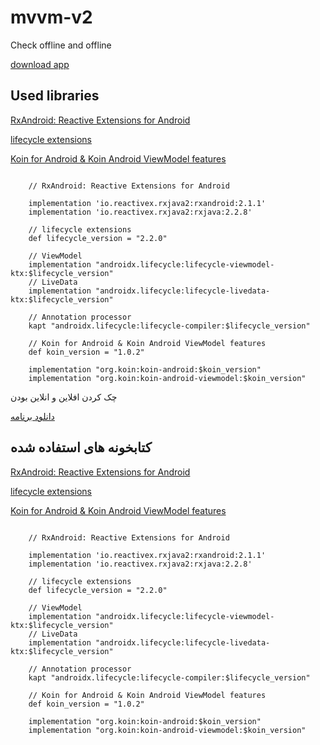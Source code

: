 # mvvm-v2
Check offline and offline

[download app](https://github.com/alirezabashi98/mvvm-v2/raw/master/app-debug.apk)

## Used libraries

[RxAndroid: Reactive Extensions for Android](https://github.com/ReactiveX/RxAndroid)
    
[lifecycle extensions](https://developer.android.com/jetpack/androidx/releases/lifecycle)
    
[Koin for Android & Koin Android ViewModel features](https://github.com/InsertKoinIO/koin)

```

    // RxAndroid: Reactive Extensions for Android

    implementation 'io.reactivex.rxjava2:rxandroid:2.1.1'
    implementation 'io.reactivex.rxjava2:rxjava:2.2.8'

    // lifecycle extensions
    def lifecycle_version = "2.2.0"

    // ViewModel
    implementation "androidx.lifecycle:lifecycle-viewmodel-ktx:$lifecycle_version"
    // LiveData
    implementation "androidx.lifecycle:lifecycle-livedata-ktx:$lifecycle_version"

    // Annotation processor
    kapt "androidx.lifecycle:lifecycle-compiler:$lifecycle_version"

    // Koin for Android & Koin Android ViewModel features
    def koin_version = "1.0.2"

    implementation "org.koin:koin-android:$koin_version"
    implementation "org.koin:koin-android-viewmodel:$koin_version"
```




چک کردن افلاین و انلاین بودن

[دانلود برنامه](https://github.com/alirezabashi98/mvvm-v2/raw/master/app-debug.apk)

## کتابخونه های استفاده شده

[RxAndroid: Reactive Extensions for Android](https://github.com/ReactiveX/RxAndroid)
    
[lifecycle extensions](https://developer.android.com/jetpack/androidx/releases/lifecycle)
    
[Koin for Android & Koin Android ViewModel features](https://github.com/InsertKoinIO/koin)

```

    // RxAndroid: Reactive Extensions for Android

    implementation 'io.reactivex.rxjava2:rxandroid:2.1.1'
    implementation 'io.reactivex.rxjava2:rxjava:2.2.8'

    // lifecycle extensions
    def lifecycle_version = "2.2.0"

    // ViewModel
    implementation "androidx.lifecycle:lifecycle-viewmodel-ktx:$lifecycle_version"
    // LiveData
    implementation "androidx.lifecycle:lifecycle-livedata-ktx:$lifecycle_version"

    // Annotation processor
    kapt "androidx.lifecycle:lifecycle-compiler:$lifecycle_version"

    // Koin for Android & Koin Android ViewModel features
    def koin_version = "1.0.2"

    implementation "org.koin:koin-android:$koin_version"
    implementation "org.koin:koin-android-viewmodel:$koin_version"
```
